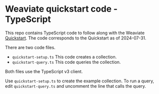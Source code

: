 # Weaviate quickstart code - TypeScript

This repo contains TypeScript code to follow along with the Weaviate
[Quickstart](https://weaviate.io/developers/weaviate/quickstart). The code
corresponds to the Quickstart as of 2024-07-31.

There are two code files.

- `quickstart-setup.ts` This code creates a collection.
- `quickstart-query.ts` This code queries the collection.

Both files use the TypeScript v3 client.

Use `quickstart-setup.ts` to create the example collection. To run a query, edit
`quickstart-query.ts` and uncomment the line that calls the query.

